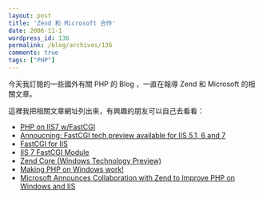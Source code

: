 ```yaml
---
layout: post
title: 'Zend 和 Microsoft 合作'
date: 2006-11-1
wordpress_id: 136
permalink: /blog/archives/136
comments: true
tags: ["PHP"]
---
```


今天我訂閱的一些國外有關 PHP 的 Blog ，一直在報導 Zend 和 Microsoft 的相關文章。

這裡我把相關文章網址列出來，有興趣的朋友可以自己去看看：

* [PHP on IIS7 w/FastCGI](http://blogs.iis.net/bills/archive/2006/10/31/PHP-on-IIS.aspx)
* [Annoucning: FastCGI tech preview available for IIS 5.1, 6 and 7](http://blogs.iis.net/bhill/archive/2006/10/31/Annoucning_3A00_-FastCGI-tech-preview-available-for-IIS-5.1_2C00_-6-and-7.aspx)
* [FastCGI for IIS](http://www.iis.net/default.aspx?tabid=1000051)
* [IIS 7 FastCGI Module](http://blogs.iis.net/rickjames/archive/2006/10/31/IIS-7-FastCGI-Module.aspx)
* [Zend Core (Windows Technology Preview)](http://www.zend.com/products/zend_core/windows_preview)
* [Making PHP on Windows work!](http://andigutmans.blogspot.com/2006/10/making-php-on-windows-work.html)
* [Microsoft Announces Collaboration with Zend to Improve PHP on Windows and IIS](http://blogs.iis.net/bills/archive/2006/10/31/IIS-Team-Announces-FastCGI-For-IIS-5.1_2C00_-IIS-6.0-and-IIS7.aspx)

